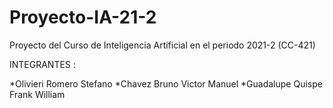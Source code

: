 # Proyecto-IA-21-2
Proyecto del Curso de Inteligencia Artificial en el periodo 2021-2 (CC-421)

INTEGRANTES :

*Olivieri Romero Stefano
*Chavez Bruno Victor Manuel
*Guadalupe Quispe Frank William
